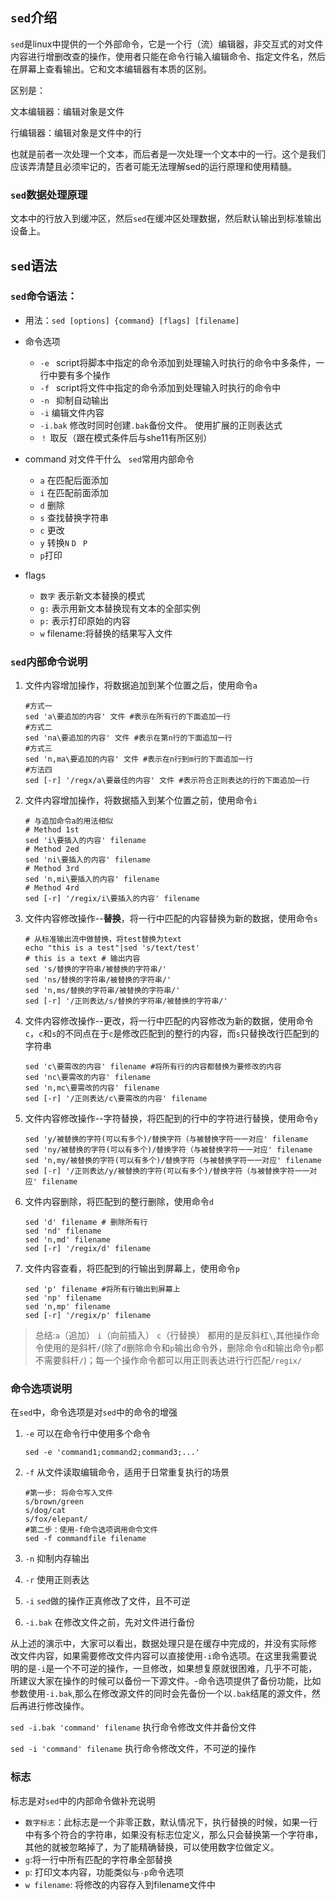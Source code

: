 ## `sed`介绍

`sed`是linux中提供的一个外部命令，它是一个行（流）编辑器，非交互式的对文件内容进行增删改查的操作，使用者只能在命令行输入编辑命令、指定文件名，然后在屏幕上查看输出。它和文本编辑器有本质的区别。

区别是：

文本编辑器：编辑对象是文件

行编辑器：编辑对象是文件中的行

也就是前者一次处理一个文本，而后者是一次处理一个文本中的一行。这个是我们应该弄清楚且必须牢记的，否者可能无法理解sed的运行原理和使用精髓。

### `sed`数据处理原理

文本中的行放入到缓冲区，然后`sed`在缓冲区处理数据，然后默认输出到标准输出设备上。

## `sed`语法

### `sed`命令语法：

- 用法：`sed [options] {command} [flags] [filename]`
- 命令选项
  - `-e `  script将脚本中指定的命令添加到处理输入时执行的命令中多条件，一行中要有多个操作
  - `-f `  script将文件中指定的命令添加到处理输入时执行的命令中
  - `-n `   抑制自动输出
  - `-i`    编辑文件内容
  - `-i.bak` 修改时同时创建`.bak`备份文件。
    使用扩展的正则表达式
  - `！` 取反（跟在模式条件后与she11有所区别）
- command 对文件干什么 ` sed`常用内部命令
  - `a` 在匹配后面添加
  - `i` 在匹配前面添加
  - `d` 删除
  - `s` 查找替换字符串
  - `c` 更改
  - `y` 转换`N` `D ` `P`
  - `p`打印

- flags
  - `数字` 表示新文本替换的模式
  - `g:` 表示用新文本替换现有文本的全部实例
  - `p:` 表示打印原始的内容
  - `w` filename:将替换的结果写入文件

### `sed`内部命令说明

1. 文件内容增加操作，将数据追加到某个位置之后，使用命令`a`

   ```shell
   #方式一
   sed 'a\要追加的内容' 文件 #表示在所有行的下面追加一行
   #方式二
   sed 'na\要追加的内容' 文件 #表示在第n行的下面追加一行
   #方式三
   sed 'n,ma\要追加的内容' 文件 #表示在n行到m行的下面追加一行
   #方法四
   sed [-r] '/regx/a\要最佳的内容' 文件 #表示符合正则表达的行的下面追加一行
   ```

2. 文件内容增加操作，将数据插入到某个位置之前，使用命令`i`

   ```shell
   # 与追加命令a的用法相似
   # Method 1st
   sed 'i\要插入的内容' filename 
   # Method 2ed
   sed 'ni\要插入的内容' filename
   # Method 3rd
   sed 'n,mi\要插入的内容' filename
   # Method 4rd
   sed [-r] '/regix/i\要插入的内容' filename
   ```

3. 文件内容修改操作--**替换**，将一行中匹配的内容替换为新的数据，使用命令`s`

   ```shell
   # 从标准输出流中做替换，将test替换为text
   echo "this is a test"|sed 's/text/test'
   # this is a text # 输出内容
   sed 's/替换的字符串/被替换的字符串/'
   sed 'ns/替换的字符串/被替换的字符串/'
   sed 'n,ms/替换的字符串/被替换的字符串/'
   sed [-r] '/正则表达/s/替换的字符串/被替换的字符串/'
   ```

4. 文件内容修改操作--更改，将一行中匹配的内容修改为新的数据，使用命令`c`，`c`和`s`的不同点在于`c`是修改匹配到的整行的内容，而`s`只替换改行匹配到的字符串

   ```shell
   sed 'c\要需改的内容' filename #将所有行的内容都替换为要修改的内容
   sed 'nc\要需改的内容' filename 
   sed 'n,mc\要需改的内容' filename 
   sed [-r] '/正则表达/c\要需改的内容' filename 
   
   ```

5. 文件内容修改操作--字符替换，将匹配到的行中的字符进行替换，使用命令`y`

   ```shell
   sed 'y/被替换的字符(可以有多个)/替换字符（与被替换字符一一对应' filename
   sed 'ny/被替换的字符(可以有多个)/替换字符（与被替换字符一一对应' filename
   sed 'n,my/被替换的字符(可以有多个)/替换字符（与被替换字符一一对应' filename
   sed [-r] '/正则表达/y/被替换的字符(可以有多个)/替换字符（与被替换字符一一对应' filename
   ```

6. 文件内容删除，将匹配到的整行删除，使用命令`d`

   ```shell
   sed 'd' filename # 删除所有行
   sed 'nd' filename
   sed 'n,md' filename
   sed [-r] '/regix/d' filename
   ```

7. 文件内容查看，将匹配到的行输出到屏幕上，使用命令`p`

   ```shell
   sed 'p' filename #将所有行输出到屏幕上
   sed 'np' filename
   sed 'n,mp' filename
   sed [-r] '/regix/p' filename 
   ```

   

> 总结:`a`（追加） `i`（向前插入） `c`（行替换） 都用的是反斜杠`\`,其他操作命令使用的是斜杆`/`(除了`d`删除命令和`p`输出命令外，删除命令`d`和输出命令`p`都不需要斜杆`/`)；每一个操作命令都可以用正则表达进行行匹配`/regix/`

### 命令选项说明

在`sed`中，命令选项是对`sed`中的命令的增强

1. `-e` 可以在命令行中使用多个命令

   `sed -e 'command1;command2;command3;...'`

2. `-f` 从文件读取编辑命令，适用于日常重复执行的场景

   ```shell
   #第一步: 将命令写入文件
   s/brown/green
   s/dog/cat
   s/fox/elepant/
   #第二步：使用-f命令选项调用命令文件
   sed -f commandfile filename
   
   ```

3. `-n` 抑制内存输出

4. `-r` 使用正则表达

5. `-i` `sed`做的操作正真修改了文件，且不可逆

6. `-i.bak` 在修改文件之前，先对文件进行备份

从上述的演示中，大家可以看出，数据处理只是在缓存中完成的，并没有实际修
改文件内容，如果需要修改文件内容可以直接使用`-i`命令选项。在这里我需要说明的是`-i`是一个不可逆的操作，一旦修改，如果想复原就很困难，几乎不可能，所建议大家在操作的时候可以备份一下源文件。-命令选项提供了备份功能，比如参数使用`-i.bak`,那么在修改源文件的同时会先备份一个以`.bak`结尾的源文件，然后再进行修改操作。

`sed -i.bak 'command' filename` 执行命令修改文件并备份文件

`sed -i 'command' filename` 执行命令修改文件，不可逆的操作

### 标志

标志是对`sed`中的内部命令做补充说明

- `数字标志`：此标志是一个非零正数，默认情况下，执行替换的时候，如果一行中有多个符合的字符串，如果没有标志位定义，那么只会替换第一个字符串，其他的就被忽略掉了，为了能精确替换，可以使用数字位做定义。
- `g`:将一行中所有匹配的字符串全部替换
- `p`: 打印文本内容，功能类似与`-p`命令选项
- `w filename`: 将修改的内容存入到filename文件中



